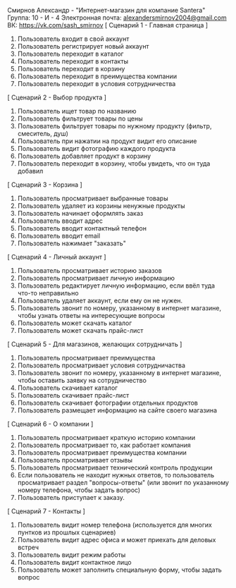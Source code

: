 Смирнов Александр - "Интернет-магазин для компание Santera"
Группа: 10 - И - 4
Электронная почта: alexandersmirnov2004@gmail.com
ВК: https://vk.com/sash_smirnov
[ Сценарий 1 - Главная страница ]
  1. Пользователь входит в свой аккаунт
  2. Пользователь регистрирует новый аккаунт
  3. Пользователь переходит в каталог
  4. Пользователь переходит в контакты
  5. Пользователь переходит в корзину
  6. Пользователь переходит в преимущества компании
  7. Пользователь переходит в условия сотрудничества
  
[ Сценарий 2 - Выбор продукта ]
  1. Пользователь ищет товар по названию
  2. Пользователь фильтрует товары по цены
  3. Пользователь фильтрует товары по нужному продукту (фильтр, смеситель, душ)
  4. Пользователь при нажатии на продукт видит его описание
  5. Пользователь видит фотографию каждого продукта 
  6. Пользователь добавляет продукт в корзину
  7. Пользователь переходит в корзину, чтобы увидеть, что он туда добавил
  
[ Сценарий 3 - Корзина ]
  1. Пользователь просматривает выбранные товары
  2. Пользователь удаляет из корзины ненужные продукты
  3. Пользователь начинает оформлять заказ
  4. Пользователь вводит адрес
  5. Пользователь вводит контактный телефон
  6. Пользователь вводит email
  7. Пользователь нажимает "заказать"

[ Сценарий 4 - Личный аккаунт ]
  1. Пользователь просматривает историю заказов
  2. Пользователь просматривает личную информацию
  3. Пользователь редактирует личную информацию, если ввёл туда что-то неправильно
  4. Пользователь удаляет аккаунт, если ему он не нужен.
  5. Пользователь звонит по номеру, указанному в интернет магазине, чтобы узнать ответы на интересующие вопросы
  6. Пользователь может скачать каталог
  7. Пользователь может скачать прайс-лист
  
[ Сценарий 5 - Для магазинов, желающих сотрудничать ]
  1. Пользователь просматривает преимущества
  2. Пользователь просматривает условия сотрудничаства
  3. Пользователь звонит по номеру, указанному в интернет магазине, чтобы оставить заявку на сотрудничество
  4. Пользователь скачивает каталог
  5. Пользователь скачивает прайс-лист
  6. Пользователь скачивает фотографии отдельных продуктов
  7. Пользователь размещает информацию на сайте своего магазина
  
[ Сценарий 6 - О компании ]
  1. Пользователь просматривает краткую историю компании
  2. Пользователь просматривает то, как работает компания
  3. Пользователь просматривает преимущества компании
  4. Пользователь просматривает отзывы
  5. Пользователь просматривает технический контроль продукции
  6. Если пользователь не находит нужных ответов, то пользователь просматривает раздел "вопросы-ответы" (или звонит по указанному номеру телефона, чтобы задать вопрос)
  7. Пользователь приступает к заказу.

[ Сценарий 7 - Контакты ]
  1. Пользователь видит номер телефона (используется для многих пунтков из прошлых сценариев)
  2. Пользователь видит адрес офиса и может приехать для деловых встреч
  3. Пользователь видит режим работы
  4. Пользователь видит контактное лицо
  5. Пользователь может заполнить специальную форму, чтобы задать вопрос
  
